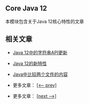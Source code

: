 ## Core Java 12

本模块包含关于Java 12核心特性的文章

## 相关文章

- [Java 12中的字符串API更新](docs/Java12中的字符串API更新.md)
- [Java 12的新特性](docs/Java12的新特性.md)
- [Java中比较两个文件的内容](docs/Java中比较两个文件的内容.md)

- 更多文章： [[<-- prev]](../java11-3/README.md)
- 更多文章： [[next -->]](../java13/README.md)